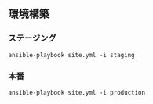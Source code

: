 ## 環境構築
### ステージング
```
ansible-playbook site.yml -i staging
```

### 本番
```
ansible-playbook site.yml -i production
```
